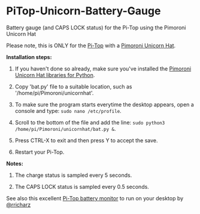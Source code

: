 # PiTop-Unicorn-Battery-Gauge
Battery gauge (and CAPS LOCK status) for the Pi-Top using the Pimoroni Unicorn Hat

Please note, this is ONLY for the [Pi-Top](http://www.pi-top.com/) with a [Pimoroni Unicorn Hat](https://shop.pimoroni.com/products/unicorn-hat).

**Installation steps:**

1. If you haven't done so already, make sure you've installed the [Pimoroni Unicorn Hat libraries for Python](https://github.com/pimoroni/unicorn-hat).

2. Copy 'bat.py' file to a suitable location, such as '/home/pi/Pimoroni/unicornhat'.
 
3. To make sure the program starts everytime the desktop appears, open a console and type:
`sudo nano /etc/profile`.

4. Scroll to the bottom of the file and add the line:
`sudo python3 /home/pi/Pimoroni/unicornhat/bat.py &`.

5. Press CTRL-X to exit and then press Y to accept the save.

6. Restart your Pi-Top.

**Notes:**

1. The charge status is sampled every 5 seconds.

2. The CAPS LOCK status is sampled every 0.5 seconds.

See also this excellent [Pi-Top battery monitor](https://github.com/rricharz/pi-top-battery-status) to run on your desktop by [@rricharz](https://github.com/rricharz) 
